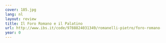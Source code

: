 ```yaml
---
cover: 185.jpg
lang: nl
layout: review
title: Il Foro Romano e il Palatino
url: http://www.ibs.it/code/9788824031349/romanelli-pietro/foro-romano-guida-ediz.html
year: 0
---
```



